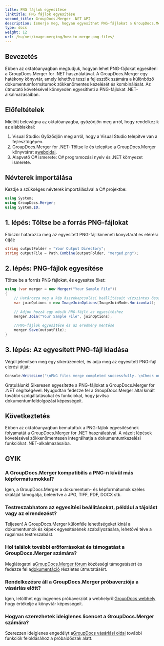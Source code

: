 ```yaml
---
title: PNG fájlok egyesítése
linktitle: PNG fájlok egyesítése
second_title: GroupDocs.Merger .NET API
description: Ismerje meg, hogyan egyesíthet PNG-fájlokat a GroupDocs.Merger for .NET használatával. Lépésről lépésre útmutató a .NET-alkalmazásokba való zökkenőmentes integrációhoz.
type: docs
weight: 12
url: /hu/net/image-merging/how-to-merge-png-files/
---
```

## Bevezetés
Ebben az oktatóanyagban megtudjuk, hogyan lehet PNG-fájlokat egyesíteni a GroupDocs.Merger for .NET használatával. A GroupDocs.Merger egy hatékony könyvtár, amely lehetővé teszi a fejlesztők számára a különböző dokumentumformátumok zökkenőmentes kezelését és kombinálását. Az útmutató követésével könnyedén egyesítheti a PNG-fájlokat .NET-alkalmazásaiban.
## Előfeltételek
Mielőtt belevágna az oktatóanyagba, győződjön meg arról, hogy rendelkezik az alábbiakkal:
1. Visual Studio: Győződjön meg arról, hogy a Visual Studio telepítve van a fejlesztőgépen.
2.  GroupDocs.Merger for .NET: Töltse le és telepítse a GroupDocs.Merger könyvtárat a[weboldal](https://releases.groupdocs.com/merger/net/).
3. Alapvető C# ismerete: C# programozási nyelv és .NET környezet ismerete.

## Névterek importálása
Kezdje a szükséges névterek importálásával a C# projektbe:
```csharp
using System; 
using GroupDocs.Merger;
using System.IO;
```
## 1. lépés: Töltse be a forrás PNG-fájlokat
Először határozza meg az egyesített PNG-fájl kimeneti könyvtárát és elérési útját:
```csharp
string outputFolder = "Your Output Directory";
string outputFile = Path.Combine(outputFolder, "merged.png");
```
## 2. lépés: PNG-fájlok egyesítése
Töltse be a forrás PNG fájlokat, és egyesítse őket:
```csharp
using (var merger = new Merger("Your Sample File"))
{
    // Határozza meg a kép összekapcsolási beállításait vízszintes összekapcsolási móddal
    var joinOptions = new ImageJoinOptions(ImageJoinMode.Horizontal);
    
    // Adjon hozzá egy másik PNG-fájlt az egyesítéshez
    merger.Join("Your Sample File", joinOptions);
    
    //PNG-fájlok egyesítése és az eredmény mentése
    merger.Save(outputFile);
}
```
## 3. lépés: Az egyesített PNG-fájl kiadása
Végül jelenítsen meg egy sikerüzenetet, és adja meg az egyesített PNG-fájl elérési útját:
```csharp
Console.WriteLine("\nPNG files merge completed successfully. \nCheck output in {0}", outputFolder);
```
Gratulálunk! Sikeresen egyesítette a PNG-fájlokat a GroupDocs.Merger for .NET segítségével. Nyugodtan fedezze fel a GroupDocs.Merger által kínált további szolgáltatásokat és funkciókat, hogy javítsa dokumentumfeldolgozási képességeit.


## Következtetés
Ebben az oktatóanyagban bemutattuk a PNG-fájlok egyesítésének folyamatát a GroupDocs.Merger for .NET használatával. A vázolt lépések követésével zökkenőmentesen integrálhatja a dokumentumkezelési funkciókat .NET-alkalmazásaiba.
## GYIK
### A GroupDocs.Merger kompatibilis a PNG-n kívül más képformátumokkal?
Igen, a GroupDocs.Merger a dokumentum- és képformátumok széles skáláját támogatja, beleértve a JPG, TIFF, PDF, DOCX stb.
### Testreszabhatom az egyesítési beállításokat, például a tájolást vagy az elrendezést?
Teljesen! A GroupDocs.Merger különféle lehetőségeket kínál a dokumentumok és képek egyesítésének szabályozására, lehetővé téve a rugalmas testreszabást.
### Hol találok további erőforrásokat és támogatást a GroupDocs.Merger számára?
 Meglátogatni a[GroupDocs.Merger fórum](https://forum.groupdocs.com/c/merger/32) közösségi támogatásért és fedezze fel a[dokumentáció](https://reference.groupdocs.com/merger/net/) részletes útmutatásért.
### Rendelkezésre áll a GroupDocs.Merger próbaverziója a vásárlás előtt?
 Igen, letölthet egy ingyenes próbaverziót a webhelyről[GroupDocs webhely](https://releases.groupdocs.com/) hogy értékelje a könyvtár képességeit.
### Hogyan szerezhetek ideiglenes licencet a GroupDocs.Merger számára?
 Szerezzen ideiglenes engedélyt a[GroupDocs vásárlási oldal](https://purchase.groupdocs.com/temporary-license/) további funkciók feloldásához a próbaidőszak alatt.